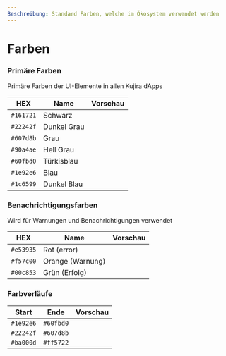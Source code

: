 ```yaml
---
Beschreibung: Standard Farben, welche im Ökosystem verwendet werden
---
```


# Farben

### Primäre Farben

Primäre Farben der UI-Elemente in allen Kujira dApps

| HEX       | Name       | Vorschau                                                                   |
| --------- | ---------- | -------------------------------------------------------------------------- |
| `#161721` | Schwarz    | <img src="../.gitbook/assets/color-black.png" alt="" data-size="line">     |
| `#22242f` | Dunkel Grau| <img src="../.gitbook/assets/color-darkgrey.png" alt="" data-size="line">  |
| `#607d8b` | Grau       | <img src="../.gitbook/assets/color-grey.png" alt="" data-size="line">      |
| `#90a4ae` | Hell Grau  | <img src="../.gitbook/assets/color-lightgrey.png" alt="" data-size="line"> |
| `#60fbd0` | Türkisblau | <img src="../.gitbook/assets/color-teal.png" alt="" data-size="line">      |
| `#1e92e6` | Blau       | <img src="../.gitbook/assets/color-blue.png" alt="" data-size="line">      |
| `#1c6599` | Dunkel Blau| <img src="../.gitbook/assets/color-darkblue.png" alt="" data-size="line">  |

### Benachrichtigungsfarben

Wird für Warnungen und Benachrichtigungen verwendet

| HEX       | Name             | Vorschau                                                                |
| --------- | ---------------- | ----------------------------------------------------------------------- |
| `#e53935` | Rot (error)      | <img src="../.gitbook/assets/color-red.png" alt="" data-size="line">    |
| `#f57c00` | Orange (Warnung) | <img src="../.gitbook/assets/color-orange.png" alt="" data-size="line"> |
| `#00c853` | Grün (Erfolg)    | <img src="../.gitbook/assets/color-green.png" alt="" data-size="line">  |

### Farbverläufe

| Start     | Ende      | Vorschau                                                                 |
| --------- | --------- | ------------------------------------------------------------------------ |
| `#1e92e6` | `#60fbd0` | <img src="../.gitbook/assets/gradient-blue.png" alt="" data-size="line"> |
| `#22242f` | `#607d8b` | <img src="../.gitbook/assets/gradient-grey.png" alt="" data-size="line"> |
| `#ba000d` | `#ff5722` | <img src="../.gitbook/assets/gradient-red.png" alt="" data-size="line">  |
